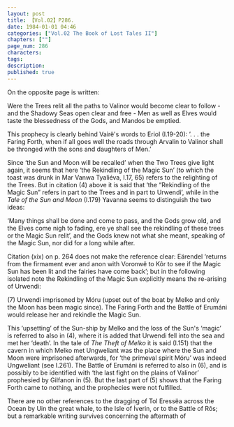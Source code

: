 ```yaml
---
layout: post
title: 【Vol.02】P286.
date: 1984-01-01 04:46
categories: ["Vol.02 The Book of Lost Tales II"]
chapters: [""]
page_num: 286
characters: 
tags: 
description: 
published: true
---
```


<p style="text-indent: 0;">
On the opposite page is written:
</p>

Were the Trees relit all the paths to Valinor would become clear to follow - and the Shadowy Seas open clear and free - Men as well as Elves would taste the blessedness of the Gods, and Mandos be emptied.

This prophecy is clearly behind Vairë's words to Eriol (I.19-20): ’. . . the Faring Forth, when if all goes well the roads through Arvalin to Valinor shall be thronged with the sons and daughters of Men.’

Since ‘the Sun and Moon will be recalled’ when the Two Trees give light again, it seems that here ‘the Rekindling of the Magic Sun’ (to which the toast was drunk in Mar Vanwa Tyaliéva, I.17, 65) refers to the relighting of the Trees. But in citation (4) above it is said that ‘the “Rekindling of the Magic Sun” refers in part to the Trees and in part to Urwendi’, while in the <I>Tale of the Sun and Moon </I>(I.179) Yavanna seems to distinguish the two ideas:

‘Many things shall be done and come to pass, and the Gods grow old, and the Elves come nigh to fading, ere ye shall see the rekindling of these trees or the Magic Sun relit’, and the Gods knew not what she meant, speaking of the Magic Sun, nor did for a long while after.

Citation (xix) on p. 264 does not make the reference clear: Eärendel ‘returns from the firmament ever and anon with Voronwë to Kôr to see if the Magic Sun has been lit and the fairies have come back’; but in the following isolated note the Rekindling of the Magic Sun explicitly means the re-arising of Urwendi:

(7)   Urwendi imprisoned by Móru (upset out of the boat by Melko and only the Moon has been magic since). The Faring Forth and the Battle of Erumáni would release her and rekindle the Magic Sun.

This ‘upsetting’ of the Sun-ship by Melko and the loss of the Sun's ‘magic’ is referred to also in (4), where it is added that Urwendi fell into the sea and met her ‘death’. In the tale of <I>The Theft of Melko </I>it is said (I.151) that the cavern in which Melko met Ungweliant was the place where the Sun and Moon were imprisoned afterwards, for ‘the primeval spirit Móru’ was indeed Ungweliant (see I.261). The Battle of Erumáni is referred to also in (6), and is possibly to be identified with ‘the last fight on the plains of Valinor’ prophesied by Gilfanon in (5). But the last part of (5) shows that the Faring Forth came to nothing, and the prophecies were not fulfilled.

There are no other references to the dragging of Tol Eressëa across the Ocean by Uin the great whale, to the Isle of Íverin, or to the Battle of Rôs; but a remarkable writing survives concerning the aftermath of

